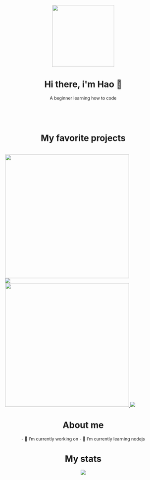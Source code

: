 <div align='center'>
  <img align='center' width='200' height='200' src='https://media.giphy.com/media/zhYSVCirREeIZtONCI/giphy.gif'>
  <h1 align='center'>Hi there, i'm Hao 👋</h1>
  <p align='center'>A beginner learning how to code</p>
  <br><br><br>
</div>

<!-- Projects -->
<h1 align='center'>My favorite projects</h1>
<br>

<div>
    <div>
      <a width="50%" href='https://github.com/lvhao03/Simple-weather-app'>
        <img width='400' src='https://user-images.githubusercontent.com/87526625/189522170-b802a469-f197-494f-ac1c-6926e12dfb5b.PNG'><br>
        <img src='https://github-readme-stats.vercel.app/api/pin/?username=lvhao03&repo=Simple-weather-app&theme=rose_pine'>
      </a>
    </div>
    <div>
     <a href='https://github.com/lvhao03/Fashion-store'>
        <img width='400' src="https://user-images.githubusercontent.com/87526625/211296210-1367ae8a-531e-4ced-a505-2002aeaf8d0f.PNG")<br>
        <img src='https://github-readme-stats.vercel.app/api/pin/?username=lvhao03&repo=Fashion-store&theme=rose_pine'>
      </a>
   </div>
</div>

<!-- About me -->
<div align='center'>
  <h1>About me</h1>
  - 🔭 I’m currently working on 
  - 🌱 I’m currently learning nodejs
</div>


<!-- Stats -->
<div align='center'>
  <h1>My stats</h1>
  <img src='https://github-readme-stats.vercel.app/api?username=hao03&show_icons=true&theme=rose_pine'>
</div>
<!--
**lvhao03/lvhao03** is a ✨ _special_ ✨ repository because its `README.md` (this file) appears on your GitHub profile.

Here are some ideas to get you started:

- 🔭 I’m currently working on ...
- 🌱 I’m currently learning ...
- 👯 I’m looking to collaborate on ...
- 🤔 I’m looking for help with ...
- 💬 Ask me about ...
- 📫 How to reach me: ...
- 😄 Pronouns: ...
- ⚡ Fun fact: ...
-->
